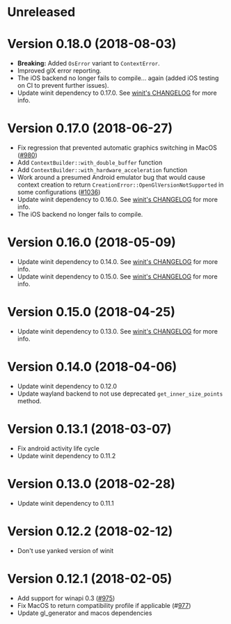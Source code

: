 # Unreleased

# Version 0.18.0 (2018-08-03)

- **Breaking:** Added `OsError` variant to `ContextError`.
- Improved glX error reporting.
- The iOS backend no longer fails to compile... again (added iOS testing on CI to prevent further issues).
- Update winit dependency to 0.17.0. See [winit's CHANGELOG](https://github.com/tomaka/winit/blob/v0.17.0/CHANGELOG.md#version-0170-2018-08-02) for more info.

# Version 0.17.0 (2018-06-27)

- Fix regression that prevented automatic graphics switching in MacOS ([#980](https://github.com/tomaka/glutin/issues/980))
- Add `ContextBuilder::with_double_buffer` function
- Add `ContextBuilder::with_hardware_acceleration` function
- Work around a presumed Android emulator bug
  that would cause context creation to return `CreationError::OpenGlVersionNotSupported`
  in some configurations
  ([#1036](https://github.com/tomaka/glutin/pull/1036))
- Update winit dependency to 0.16.0. See [winit's CHANGELOG](https://github.com/tomaka/winit/blob/v0.16.0/CHANGELOG.md#version-0160-2018-06-25) for more info.
- The iOS backend no longer fails to compile.

# Version 0.16.0 (2018-05-09)

- Update winit dependency to 0.14.0. See [winit's CHANGELOG](https://github.com/tomaka/winit/blob/v0.14.0/CHANGELOG.md#version-0140-2018-05-09) for more info.
- Update winit dependency to 0.15.0. See [winit's CHANGELOG](https://github.com/tomaka/winit/blob/v0.15.0/CHANGELOG.md#version-0150-2018-05-22) for more info.

# Version 0.15.0 (2018-04-25)

- Update winit dependency to 0.13.0. See [winit's CHANGELOG](https://github.com/tomaka/winit/blob/v0.13.0/CHANGELOG.md#version-0130-2018-04-25) for more info.

# Version 0.14.0 (2018-04-06)

- Update winit dependency to 0.12.0
- Update wayland backend to not use deprecated `get_inner_size_points` method.

# Version 0.13.1 (2018-03-07)

- Fix android activity life cycle
- Update winit dependency to 0.11.2

# Version 0.13.0 (2018-02-28)

- Update winit dependency to 0.11.1

# Version 0.12.2 (2018-02-12)

- Don't use yanked version of winit

# Version 0.12.1 (2018-02-05)

- Add support for winapi 0.3 ([#975](https://github.com/tomaka/glutin/pull/975))
- Fix MacOS to return compatibility profile if applicable (#[977](https://github.com/tomaka/glutin/pull/977))
- Update gl_generator and macos dependencies
